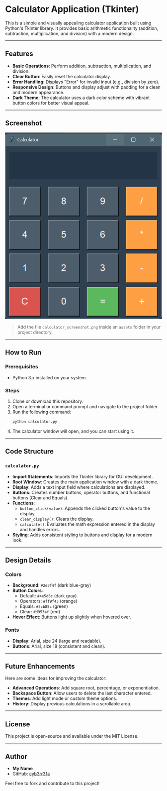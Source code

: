 # Calculator Application (Tkinter)

This is a simple and visually appealing calculator application built using Python's Tkinter library. It provides basic arithmetic functionality (addition, subtraction, multiplication, and division) with a modern design.

---

## Features

- **Basic Operations**: Perform addition, subtraction, multiplication, and division.
- **Clear Button**: Easily reset the calculator display.
- **Error Handling**: Displays "Error" for invalid input (e.g., division by zero).
- **Responsive Design**: Buttons and display adjust with padding for a clean and modern appearance.
- **Dark Theme**: The calculator uses a dark color scheme with vibrant button colors for better visual appeal.

---

## Screenshot

![Calculator Screenshot](./assets/calculator_screenshot.png)
> Add the file `calculator_screenshot.png` inside an `assets` folder in your project directory.

---

## How to Run

### Prerequisites
- Python 3.x installed on your system.

### Steps
1. Clone or download this repository.
2. Open a terminal or command prompt and navigate to the project folder.
3. Run the following command:
   ```bash
   python calculator.py
   ```
4. The calculator window will open, and you can start using it.

---

## Code Structure

### `calculator.py`
- **Import Statements**: Imports the Tkinter library for GUI development.
- **Root Window**: Creates the main application window with a dark theme.
- **Display**: Adds a text input field where calculations are displayed.
- **Buttons**: Creates number buttons, operator buttons, and functional buttons (Clear and Equals).
- **Functions**:
  - `button_click(value)`: Appends the clicked button's value to the display.
  - `clear_display()`: Clears the display.
  - `calculate()`: Evaluates the math expression entered in the display and handles errors.
- **Styling**: Adds consistent styling to buttons and display for a modern look.

---

## Design Details

### Colors
- **Background**: `#2e3f4f` (dark blue-gray)
- **Button Colors**:
  - Default: `#4e5d6c` (dark gray)
  - Operators: `#ff9f43` (orange)
  - Equals: `#5cb85c` (green)
  - Clear: `#d9534f` (red)
- **Hover Effect**: Buttons light up slightly when hovered over.

### Fonts
- **Display**: Arial, size 24 (large and readable).
- **Buttons**: Arial, size 18 (consistent and clean).

---

## Future Enhancements

Here are some ideas for improving the calculator:
- **Advanced Operations**: Add square root, percentage, or exponentiation.
- **Backspace Button**: Allow users to delete the last character entered.
- **Themes**: Add light mode or custom theme options.
- **History**: Display previous calculations in a scrollable area.

---

## License

This project is open-source and available under the MIT License.

---

## Author

- **My Name**
- GitHub: [cyb3rr31a](https://github.com/cyb3rr31a)

Feel free to fork and contribute to this project!
